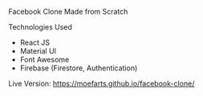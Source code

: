 Facebook Clone Made from Scratch

Technologies Used
- React JS
- Material UI
- Font Awesome
- Firebase (Firestore, Authentication)

Live Version: https://moefarts.github.io/facebook-clone/
